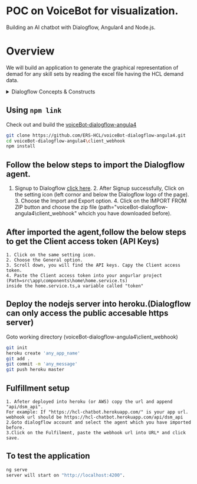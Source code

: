 # POC on VoiceBot for visualization.
Building an AI chatbot with Dialogflow, Angular4 and Node.js.

# Overview

We will build an application to generate the graphical representation of demad for any skill sets by reading the excel file having the HCL demand data. 

<details>
  <summary>Dialogflow Concepts & Constructs</summary>
 
[Dialogflow](https://dialogflow.com/docs/getting-started/basics) is a conversation building tool. It takes the human language and cleverly splits it into intents and arguments.

[Agent](https://dialogflow.com/docs/agents): Agents are best described as NLU (Natural Language Understanding) modules. These can be included in your app, product, or service and transforms natural user requests into actionable data.

This transformation occurs when a user input matches one of the intents inside your agent. [Intents](https://dialogflow.com/docs/intents) are the predefined or developer-defined components of agents that process a user's request.

[Intent](https://dialogflow.com/docs/intents): An intent represents a mapping between what a user says and what action should be taken by your software.

Intent interfaces have the following sections:

  - User says
  - Action
  - Response
  - Contexts

[Entity](https://dialogflow.com/docs/entities): Entities are powerful tools used for extracting [parameter values](https://dialogflow.com/docs/actions-and-parameters#parameters) from natural language inputs. Any important data you want to get from a user's request will have a corresponding entity.

The entities used in a particular agent will depend on the parameter values that are expected to be returned as a result of the agent functioning. In other words, a developer does not need to create entities for every possible concept mentioned in the agent – only for those needed for actionable data.

There are 3 types of entities:

  - [system](https://dialogflow.com/docs/entities#system_entities) (defined by Dialogflow)
  - [developer](https://dialogflow.com/docs/entities#developer_entities) (defined by a developer)
  - [user](https://dialogflow.com/docs/entities#user_entities) (built for each individual end-user in every request)

Each of these can be classified as:

  - mapping - having reference values
  - enum - having no reference values
  - composite - containing other entities with aliases and returning object type values
  
[Context](https://dialogflow.com/docs/contexts): Contexts represent the current context of a user's request. This is helpful for differentiating phrases which may be vague or have different meanings depending on the user's preferences, geographic location, the current page in an app, or the topic of conversation.

For example, if a user is listening to music and finds a band that catches their interest, they might say something like: "I want to hear more of them". As a developer, you can include the name of the band in the context with the request, so that the agent can use it in other intents.

[Fulfillment](https://dialogflow.com/docs/fulfillment): Fulfillment is a webhook that allows you to pass information from a matched intent into a web service and get a result from it.

_**Allow Fulfillment to read the excel file**_

Now you'll enable Fulfillment so get the the data from webhook(excel data).

Click on **Fulfillment** in the left panel and switch the **Inline Editor** toggle to "Enabled".

</details>

## Using `npm link`

Check out and build the [voiceBot-dialogflow-angula4](https://github.com/chandu2608/Cognitive_AnalyticsCOE_POCs.git)
```bash
git clone https://github.com/ERS-HCL/voiceBot-dialogflow-angula4.git
cd voiceBot-dialogflow-angula4\client_webhook
npm install
```

## Follow the below steps to import the Dialogflow agent.<br>

  1. Signup to Dialogflow [click here](https://dialogflow.com/).
    2. After Signup successfully, Click on the setting icon (left cornor and below the Dialogflow logo of the page).
    3. Choose the Import and Export option.
    4. Click on the IMPORT FROM ZIP button and choose the zip file (path="voiceBot-dialogflow-angula4\client_webhook" whcich you have downloaded before).


## After imported the agent,follow the below steps to get the Client access token (API Keys)<br>
    1. Click on the same setting icon.
    2. Choose the General option.
    3. Scroll down, you will find the API keys. Capy the Client access token.
    4. Paste the Client access token into your angurlar project (Path=src\app\components\home\home.service.ts)
    inside the home.service.ts,a variable called "token"


## Deploy the nodejs server into heroku.(Dialogflow can only access the public accesable https server)
Goto working directory (voiceBot-dialogflow-angula4\client_webhook)

  ```bash
  git init
  heroku create 'any_app_name'
  git add .
  git commit -m 'any_message'
  git push heroku master
  ```

## Fulfillment setup
    1. Afeter deployed into heroku (or AWS) copy the url and append "api/dsm_api".
    For example: If "https://hcl-chatbot.herokuapp.com/" is your app url.
    webhook url should be https://hcl-chatbot.herokuapp.com/api/dsm_api
    2.Goto dialogflow account and select the agent which you have imported before.
    3.Click on the Fulfilment, paste the webhook url into URL* and click save.

## To test the application
  ```bash
 ng serve
server will start on "http://localhost:4200".
  ```




 
